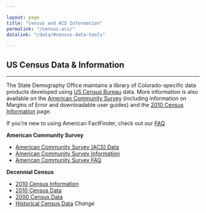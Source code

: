 ```yaml
---

layout: page
title: "Census and ACS Information"
permalink: "/census-acs/"
datalink: "/data/#census-data-tools"

---
```


## US Census Data & Information

- - -

The State Demography Office maintains a library of Colorado-specific data products developed using [US Census Bureau](http://www.census.gov/) data. More information is also available on the [American Community Survey](/census-acs/american-community-survey-information#american-community-survey-information) (including information on Margins of Error and downloadable user guides) and the [2010 Census Information](/census-acs/2010-census-information#census-information-2010) page.

If you\'re new to using American FactFinder, check out our [FAQ](/census-acs/census-data-aff-faq#american-fact-finder---frequently-asked-questions)

**American Community Survey**

- [American Community Survey (ACS) Data](/census-acs/american-community-survey-data#american-community-survey-data-for-colorado)
- [American Community Survey Information](/census-acs/american-community-survey-information#american-community-survey-information)
- [American Community Survey FAQ](/census-acs/american-community-survey-frequently-asked-questions#american-community-survey---frequently-asked-questions)


**Decennial Census**

- [2010 Census Information](/census-acs/2010-census-information#census-information-2010)
- [2010 Census Data](/census-acs/2010-census-data#census-data-for-colorado-2010)
- [2000 Census Data](/census-acs/2000-census-data#census-data-2000)
- [Historical Census Data](https://dola.colorado.gov/demog_webapps/hcp_parameters.jsf) *Change*
